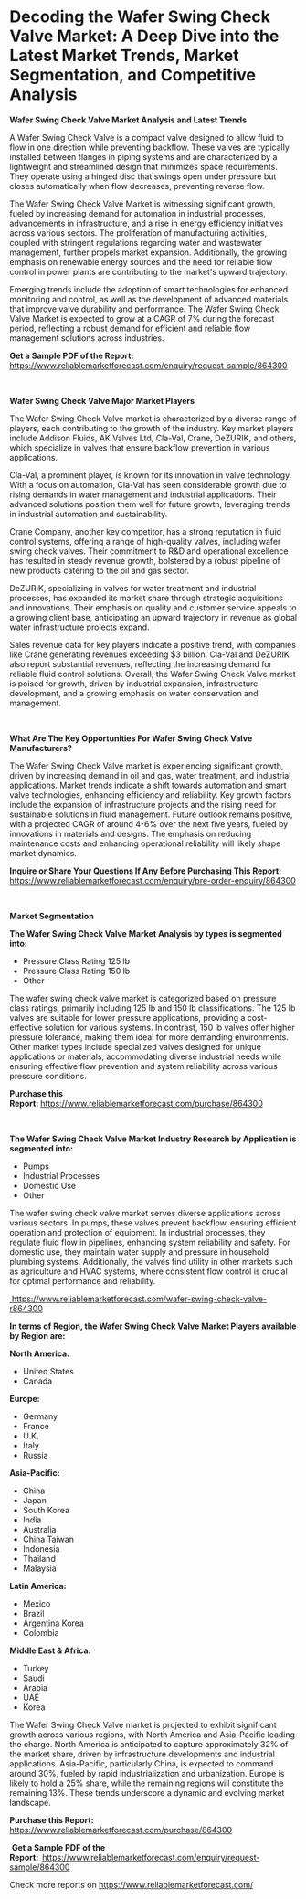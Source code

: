 <p><h1>Decoding the Wafer Swing Check Valve Market: A Deep Dive into the Latest Market Trends, Market Segmentation, and Competitive Analysis</h1></p><p><strong>Wafer Swing Check Valve Market Analysis and Latest Trends</strong></p>
<p><p>A Wafer Swing Check Valve is a compact valve designed to allow fluid to flow in one direction while preventing backflow. These valves are typically installed between flanges in piping systems and are characterized by a lightweight and streamlined design that minimizes space requirements. They operate using a hinged disc that swings open under pressure but closes automatically when flow decreases, preventing reverse flow.</p><p>The Wafer Swing Check Valve Market is witnessing significant growth, fueled by increasing demand for automation in industrial processes, advancements in infrastructure, and a rise in energy efficiency initiatives across various sectors. The proliferation of manufacturing activities, coupled with stringent regulations regarding water and wastewater management, further propels market expansion. Additionally, the growing emphasis on renewable energy sources and the need for reliable flow control in power plants are contributing to the market's upward trajectory.</p><p>Emerging trends include the adoption of smart technologies for enhanced monitoring and control, as well as the development of advanced materials that improve valve durability and performance. The Wafer Swing Check Valve Market is expected to grow at a CAGR of 7% during the forecast period, reflecting a robust demand for efficient and reliable flow management solutions across industries.</p></p>
<p><strong>Get a Sample PDF of the Report:&nbsp;</strong> <a href="https://www.reliablemarketforecast.com/enquiry/request-sample/864300?utm_campaign=3176&utm_medium=2&utm_source=Github&utm_content=ia&utm_term=10042025&utm_id=wafer-swing-check-valve">https://www.reliablemarketforecast.com/enquiry/request-sample/864300</a></p>
<p>&nbsp;</p>
<p><strong>Wafer Swing Check Valve Major Market Players</strong></p>
<p><p>The Wafer Swing Check Valve market is characterized by a diverse range of players, each contributing to the growth of the industry. Key market players include Addison Fluids, AK Valves Ltd, Cla-Val, Crane, DeZURIK, and others, which specialize in valves that ensure backflow prevention in various applications.</p><p>Cla-Val, a prominent player, is known for its innovation in valve technology. With a focus on automation, Cla-Val has seen considerable growth due to rising demands in water management and industrial applications. Their advanced solutions position them well for future growth, leveraging trends in industrial automation and sustainability.</p><p>Crane Company, another key competitor, has a strong reputation in fluid control systems, offering a range of high-quality valves, including wafer swing check valves. Their commitment to R&D and operational excellence has resulted in steady revenue growth, bolstered by a robust pipeline of new products catering to the oil and gas sector.</p><p>DeZURIK, specializing in valves for water treatment and industrial processes, has expanded its market share through strategic acquisitions and innovations. Their emphasis on quality and customer service appeals to a growing client base, anticipating an upward trajectory in revenue as global water infrastructure projects expand.</p><p>Sales revenue data for key players indicate a positive trend, with companies like Crane generating revenues exceeding $3 billion. Cla-Val and DeZURIK also report substantial revenues, reflecting the increasing demand for reliable fluid control solutions. Overall, the Wafer Swing Check Valve market is poised for growth, driven by industrial expansion, infrastructure development, and a growing emphasis on water conservation and management.</p></p>
<p>&nbsp;</p>
<p><strong>What Are The Key Opportunities For Wafer Swing Check Valve Manufacturers?</strong></p>
<p><p>The Wafer Swing Check Valve market is experiencing significant growth, driven by increasing demand in oil and gas, water treatment, and industrial applications. Market trends indicate a shift towards automation and smart valve technologies, enhancing efficiency and reliability. Key growth factors include the expansion of infrastructure projects and the rising need for sustainable solutions in fluid management. Future outlook remains positive, with a projected CAGR of around 4-6% over the next five years, fueled by innovations in materials and designs. The emphasis on reducing maintenance costs and enhancing operational reliability will likely shape market dynamics.</p></p>
<p><strong>Inquire or Share Your Questions If Any Before Purchasing This Report:</strong> <a href="https://www.reliablemarketforecast.com/enquiry/pre-order-enquiry/864300?utm_campaign=3176&utm_medium=2&utm_source=Github&utm_content=ia&utm_term=10042025&utm_id=wafer-swing-check-valve">https://www.reliablemarketforecast.com/enquiry/pre-order-enquiry/864300</a></p>
<p>&nbsp;</p>
<p><strong>Market Segmentation</strong></p>
<p><strong>The Wafer Swing Check Valve Market Analysis by types is segmented into:</strong></p>
<p><ul><li>Pressure Class Rating 125 lb</li><li>Pressure Class Rating 150 lb</li><li>Other</li></ul></p>
<p><p>The wafer swing check valve market is categorized based on pressure class ratings, primarily including 125 lb and 150 lb classifications. The 125 lb valves are suitable for lower pressure applications, providing a cost-effective solution for various systems. In contrast, 150 lb valves offer higher pressure tolerance, making them ideal for more demanding environments. Other market types include specialized valves designed for unique applications or materials, accommodating diverse industrial needs while ensuring effective flow prevention and system reliability across various pressure conditions.</p></p>
<p><strong>Purchase this Report:&nbsp;</strong><a href="https://www.reliablemarketforecast.com/purchase/864300?utm_campaign=3176&utm_medium=2&utm_source=Github&utm_content=ia&utm_term=10042025&utm_id=wafer-swing-check-valve">https://www.reliablemarketforecast.com/purchase/864300</a></p>
<p>&nbsp;</p>
<p><strong>The Wafer Swing Check Valve Market Industry Research by Application is segmented into:</strong></p>
<p><ul><li>Pumps</li><li>Industrial Processes</li><li>Domestic Use</li><li>Other</li></ul></p>
<p><p>The wafer swing check valve market serves diverse applications across various sectors. In pumps, these valves prevent backflow, ensuring efficient operation and protection of equipment. In industrial processes, they regulate fluid flow in pipelines, enhancing system reliability and safety. For domestic use, they maintain water supply and pressure in household plumbing systems. Additionally, the valves find utility in other markets such as agriculture and HVAC systems, where consistent flow control is crucial for optimal performance and reliability.</p></p>
<p><a href="https://www.reliablemarketforecast.com/wafer-swing-check-valve-r864300?utm_campaign=3176&utm_medium=2&utm_source=Github&utm_content=ia&utm_term=10042025&utm_id=wafer-swing-check-valve">&nbsp;https://www.reliablemarketforecast.com/wafer-swing-check-valve-r864300</a></p>
<p><strong>In terms of Region, the Wafer Swing Check Valve Market Players available by Region are:</strong></p>
<p>
    <p> <strong> North America: </strong>
        <ul>
            <li>United States</li>
            <li>Canada</li>
        </ul>
        </p> 
    <p> <strong> Europe: </strong>
        <ul>
            <li>Germany</li>
            <li>France</li>
            <li>U.K.</li>
            <li>Italy</li>
            <li>Russia</li>
        </ul>
        </p> 
    <p> <strong> Asia-Pacific: </strong>
        <ul>
            <li>China</li>
            <li>Japan</li>
            <li>South Korea</li>
            <li>India</li>
            <li>Australia</li>
            <li>China Taiwan</li>
            <li>Indonesia</li>
            <li>Thailand</li>
            <li>Malaysia</li>
        </ul>
        </p> 
    <p> <strong> Latin America: </strong>
        <ul>
            <li>Mexico</li>
            <li>Brazil</li>
            <li>Argentina Korea</li>
            <li>Colombia</li>
        </ul>
        </p> 
    <p> <strong> Middle East & Africa: </strong>
        <ul>
            <li>Turkey</li>
            <li>Saudi</li>
            <li>Arabia</li>
            <li>UAE</li>
            <li>Korea</li>
        </ul>
    </p>
    </p>
<p><p>The Wafer Swing Check Valve market is projected to exhibit significant growth across various regions, with North America and Asia-Pacific leading the charge. North America is anticipated to capture approximately 32% of the market share, driven by infrastructure developments and industrial applications. Asia-Pacific, particularly China, is expected to command around 30%, fueled by rapid industrialization and urbanization. Europe is likely to hold a 25% share, while the remaining regions will constitute the remaining 13%. These trends underscore a dynamic and evolving market landscape.</p></p>
<p><strong>Purchase this Report: </strong><a href="https://www.reliablemarketforecast.com/purchase/864300?utm_campaign=3176&utm_medium=2&utm_source=Github&utm_content=ia&utm_term=10042025&utm_id=wafer-swing-check-valve">https://www.reliablemarketforecast.com/purchase/864300</a></p>
<p>&nbsp;<strong>Get a Sample PDF of the Report:&nbsp;&nbsp;</strong><a href="https://www.reliablemarketforecast.com/enquiry/request-sample/864300?utm_campaign=3176&utm_medium=2&utm_source=Github&utm_content=ia&utm_term=10042025&utm_id=wafer-swing-check-valve">https://www.reliablemarketforecast.com/enquiry/request-sample/864300</a></p>
<p><strong></strong></p>
<p>Check more reports on <a href="https://www.reliablemarketforecast.com/?utm_campaign=3176&utm_medium=2&utm_source=Github&utm_content=ia&utm_term=10042025&utm_id=wafer-swing-check-valve">https://www.reliablemarketforecast.com/</a></p>